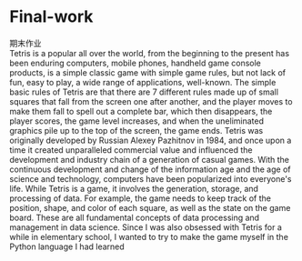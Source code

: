 # Final-work
期末作业  
Tetris is a popular all over the world, from the beginning to the present has been enduring
computers, mobile phones, handheld game console products, is a simple classic game with simple
game rules, but not lack of fun, easy to play, a wide range of applications, well-known. The simple
basic rules of Tetris are that there are 7 different rules made up of small squares that fall from the
screen one after another, and the player moves to make them fall to spell out a complete bar, which then disappears, the player scores, the game level increases, and when the uneliminated
graphics pile up to the top of the screen, the game ends. Tetris was originally developed by Russian Alexey Pazhitnov in 1984, and once upon a time it
created unparalleled commercial value and influenced the development and industry chain of a
generation of casual games. With the continuous development and change of the information age
and the age of science and technology, computers have been popularized into everyone's life. While Tetris is a game, it involves the generation, storage, and processing of data. For example, the game needs to keep track of the position, shape, and color of each square, as well as the state
on the game board. These are all fundamental concepts of data processing and management in data
science. Since I was also obsessed with Tetris for a while in elementary school, I wanted to try to
make the game myself in the Python language I had learned
